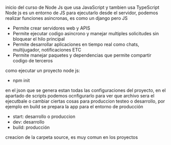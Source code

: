 inicio del curso de Node Js que usa JavaScript y tambien usa TypeScript
Node js es un entorno de JS para ejecutarlo desde el servidor, podemos realizar funciones
asincronas, es como un django pero JS

- Permite crear servidores web y APIS
- Permite ejecutar codigo asincrono y manejar multiples solicitudes sin bloquear el hilo principal
- Permite desarrollar aplicaciones en tiempo real como chats, multijugador, notificaciones ETC
- Permite manejar paquetes y dependencias que permite compartir codigo de terceros

como ejecutar un proyecto node js:
- npm init

en el json que se genera estan todas las configuraciones del proyecto, en el apartado de scripts
podemos ocnfigurarlo para ver que archivo sera el ejecutbale o cambiar ciertas cosas para produccion
testeo o desarrollo, por ejemplo en build se prepara la app para el entorno de producción

- start: desarrollo o produccion
- dev: desarrollo
- build: producción

creacion de la carpeta source, es muy comun en los proyectos